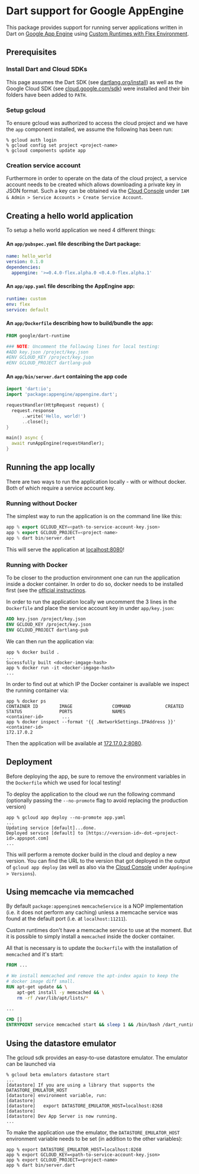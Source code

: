 # Dart support for Google AppEngine

This package provides support for running server applications written in Dart on
[Google App Engine](https://cloud.google.com/appengine/) using
[Custom Runtimes with Flex Environment](https://cloud.google.com/appengine/docs/flexible/custom-runtimes/).


## Prerequisites

### Install Dart and Cloud SDKs

This page assumes the Dart SDK (see
[dartlang.org/install](https://www.dartlang.org/install)) as well as the Google
Cloud SDK (see [cloud.google.com/sdk](https://cloud.google.com/sdk/)) were
installed and their bin folders have been added to `PATH`.

### Setup gcloud

To ensure gcloud was authorized to access the cloud project and we have the
`app` component installed, we assume the following has been run:
```
% gcloud auth login
% gcloud config set project <project-name>
% gcloud components update app
```

### Creation service account

Furthermore in order to operate on the data of the cloud project, a service
account needs to be created which allows downloading a private key in JSON
format. Such a key can be obtained via the
[Cloud Console](https://console.cloud.google.com) under
`IAM & Admin > Service Accounts > Create Service Account`.

## Creating a hello world application

To setup a hello world application we need 4 different things:

#### An `app/pubspec.yaml` file describing the Dart package:
```yaml
name: hello_world
version: 0.1.0
dependencies:
  appengine: '>=0.4.0-flex.alpha.0 <0.4.0-flex.alpha.1'
```
#### An `app/app.yaml` file describing the AppEngine app:
```yaml
runtime: custom
env: flex
service: default
```
#### An `app/Dockerfile` describing how to build/bundle the app:
```Dockerfile
FROM google/dart-runtime

### NOTE: Uncomment the following lines for local testing:
#ADD key.json /project/key.json
#ENV GCLOUD_KEY /project/key.json
#ENV GCLOUD_PROJECT dartlang-pub
```

#### An `app/bin/server.dart` containing the app code
```dart
import 'dart:io';
import 'package:appengine/appengine.dart';

requestHandler(HttpRequest request) {
  request.response
      ..write('Hello, world!')
      ..close();
}

main() async {
  await runAppEngine(requestHandler);
}
```

## Running the app locally

There are two ways to run the application locally - with or without docker. Both
of which require a service account key.

### Running without Docker

The simplest way to run the application is on the command line like this:
```dart
app % export GCLOUD_KEY=<path-to-service-account-key.json>
app % export GCLOUD_PROJECT=<project-name>
app % dart bin/server.dart
```

This will serve the application at [localhost:8080](http://localhost:8080)!

### Running with Docker

To be closer to the production environment one can run the application inside a
docker container. In order to do so, docker needs to be installed first (see the
[official instructinos](https://docs.docker.com/engine/installation/). 

In order to run the application locally we uncomment the 3 lines in the
`Dockerfile` and place the service account key in under `app/key.json`:
```Dockerfile
ADD key.json /project/key.json
ENV GCLOUD_KEY /project/key.json
ENV GCLOUD_PROJECT dartlang-pub
```

We can then run the application via:
```
app % docker build .
...
Sucessfully built <docker-imgage-hash>
app % docker run -it <docker-imgage-hash>
...
```

In order to find out at which IP the Docker container is available we inspect
the running container via:
```
app % docker ps
CONTAINER ID        IMAGE               COMMAND             CREATED             STATUS              PORTS               NAMES
<container-id>       ...
app % docker inspect --format '{{ .NetworkSettings.IPAddress }}' <container-id>
172.17.0.2
```

Then the application will be available at [172.17.0.2:8080](http://172.17.0.2:8080).

## Deployment

Before deploying the app, be sure to remove the environment variables in the
`Dockerfile` which we used for local testing!

To deploy the application to the cloud we run the following command (optionally
passing the `--no-promote` flag to avoid replacing the production version)

```
app % gcloud app deploy --no-promote app.yaml
...
Updating service [default]...done.
Deployed service [default] to [https://<version-id>-dot-<project-id>.appspot.com]
...
```

This will perform a remote docker build in the cloud and deploy a new version.
You can find the URL to the version that got deployed
in the output of `gcloud app deploy` (as well as also via the
[Cloud Console](https://console.cloud.google.com) under `AppEngine > Versions`).


## Using memcache via memcached

By default `package:appengine`s `memcacheService` is a NOP implementation (i.e.
it does not perform any caching) unless a memcache service was found at the
default port (i.e. at `localhost:11211`).

Custom runtimes don't have a memcache service to use at the moment. But it is
possible to simply install a `memcached` inside the docker container.

All that is necessary is to update the `Dockerfile` with the installation of
`memcached` and it's start:

```Dockerfile
FROM ...

# We install memcached and remove the apt-index again to keep the
# docker image diff small.
RUN apt-get update && \
    apt-get install -y memcached && \
    rm -rf /var/lib/apt/lists/*

...

CMD []
ENTRYPOINT service memcached start && sleep 1 && /bin/bash /dart_runtime/dart_run.sh
```


## Using the datastore emulator

The gcloud sdk provides an easy-to-use datastore emulator. The emulator can be
launched via

```
% gcloud beta emulators datastore start
...
[datastore] If you are using a library that supports the DATASTORE_EMULATOR_HOST
[datastore] environment variable, run:
[datastore] 
[datastore]   export DATASTORE_EMULATOR_HOST=localhost:8268
[datastore] 
[datastore] Dev App Server is now running.
...
```

To make the application use the emulator, the `DATASTORE_EMULATOR_HOST`
environment variable needs to be set (in addition to the other variables):

```
app % export DATASTORE_EMULATOR_HOST=localhost:8268
app % export GCLOUD_KEY=<path-to-service-account-key.json>
app % export GCLOUD_PROJECT=<project-name>
app % dart bin/server.dart
```
